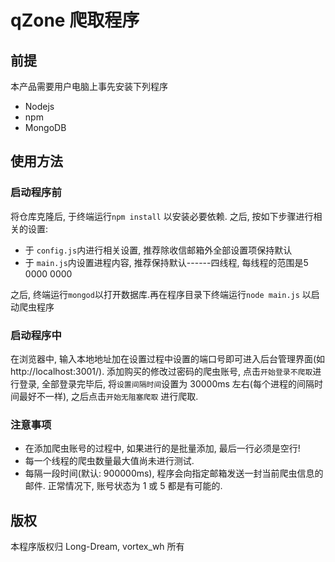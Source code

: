 # qZone 爬取程序

## 前提

本产品需要用户电脑上事先安装下列程序

* Nodejs
* npm
* MongoDB

## 使用方法

### 启动程序前

将仓库克隆后, 于终端运行`npm install` 以安装必要依赖. 之后, 按如下步骤进行相关的设置:

* 于 `config.js`内进行相关设置, 推荐除收信邮箱外全部设置项保持默认
* 于 `main.js`内设置进程内容, 推荐保持默认------四线程, 每线程的范围是5 0000 0000

之后, 终端运行`mongod`以打开数据库.再在程序目录下终端运行`node main.js` 以启动爬虫程序

### 启动程序中

在浏览器中, 输入本地地址加在设置过程中设置的端口号即可进入后台管理界面(如 http://localhost:3001/). 添加购买的修改过密码的爬虫账号, 点击`开始登录不爬取`进行登录, 全部登录完毕后, 将`设置间隔时间`设置为 30000ms 左右(每个进程的间隔时间最好不一样), 之后点击`开始无阻塞爬取` 进行爬取. 

### 注意事项

* 在添加爬虫账号的过程中, 如果进行的是批量添加, 最后一行必须是空行!
* 每一个线程的爬虫数量最大值尚未进行测试.
* 每隔一段时间(默认: 900000ms), 程序会向指定邮箱发送一封当前爬虫信息的邮件. 正常情况下, 账号状态为 1 或 5 都是有可能的. 

## 版权

本程序版权归 Long-Dream, vortex_wh 所有
